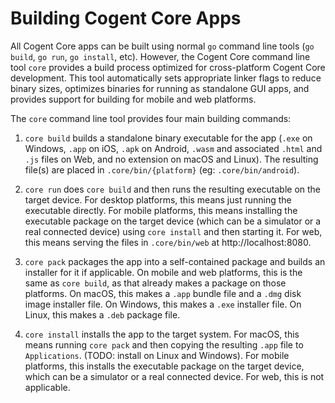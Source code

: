 # Building Cogent Core Apps

All Cogent Core apps can be built using normal `go` command line tools (`go build`, `go run`, `go install`, etc). However, the Cogent Core command line tool `core` provides a build process optimized for cross-platform Cogent Core development. This tool automatically sets appropriate linker flags to reduce binary sizes, optimizes binaries for running as standalone GUI apps, and provides support for building for mobile and web platforms.

The `core` command line tool provides four main building commands:

1. `core build` builds a standalone binary executable for the app (`.exe` on Windows, `.app` on iOS, `.apk` on Android, `.wasm` and associated `.html` and `.js` files on Web, and no extension on macOS and Linux). The resulting file(s) are placed in `.core/bin/{platform}` (eg: `.core/bin/android`).

2. `core run` does `core build` and then runs the resulting executable on the target device. For desktop platforms, this means just running the executable directly. For mobile platforms, this means installing the executable package on the target device (which can be a simulator or a real connected device) using `core install` and then starting it. For web, this means serving the files in `.core/bin/web` at http://localhost:8080.

3. `core pack` packages the app into a self-contained package and builds an installer for it if applicable. On mobile and web platforms, this is the same as `core build`, as that already makes a package on those platforms. On macOS, this makes a `.app` bundle file and a `.dmg` disk image installer file. On Windows, this makes a `.exe` installer file. On Linux, this makes a `.deb` package file.

4. `core install` installs the app to the target system. For macOS, this means running `core pack` and then copying the resulting `.app` file to `Applications`. (TODO: install on Linux and Windows). For mobile platforms, this installs the executable package on the target device, which can be a simulator or a real connected device. For web, this is not applicable.
